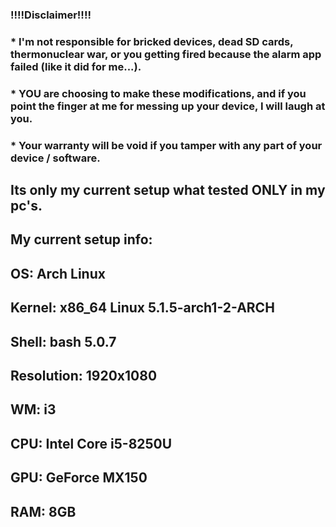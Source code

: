 ### !!!!Disclaimer!!!!
### * I'm not responsible for bricked devices, dead SD cards, thermonuclear war, or you getting fired because the alarm app failed (like it did for me...). 
### * YOU are choosing to make these modifications, and if you point the finger at me for messing up your device, I will laugh at you. 
### * Your warranty will be void if you tamper with any part of your device / software.

## Its only my current setup what tested ONLY in my pc's.
## My current setup info:

## OS: Arch Linux
## Kernel: x86_64 Linux 5.1.5-arch1-2-ARCH
## Shell: bash 5.0.7
## Resolution: 1920x1080
## WM: i3
## CPU: Intel Core i5-8250U
## GPU: GeForce MX150
## RAM: 8GB
